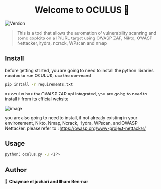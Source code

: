 <h1 align="center">Welcome to OCULUS 👋</h1>
<p>
  <img alt="Version" src="https://img.shields.io/badge/version-beta 1.0-blue.svg?cacheSeconds=2592000" />
</p>

> This is a tool that allows the automation of vulnerability scanning and some exploits on a IP/URL target using OWASP ZAP, Nikto, OWASP Nettacker, hydra, ncrack, WPscan and nmap 

## Install

before getting started, you are going to need to install the python libraries needed to run OCULUS, use the command

```sh
pip install -r requirements.txt
```
as oculus has the OWASP ZAP api integrated, you are going to need to install it from its official website 

![image](https://user-images.githubusercontent.com/67756131/141386649-b4220af5-7374-45ce-98eb-e1c0c97b5d15.png)

you are also going to need to install, if not already existing in your environement, Nikto, Nmap, Ncrack, Hydra, WPscan, and OWASP Nettacker.
please refer to : https://owasp.org/www-project-nettacker/

## Usage

```sh
python3 oculus.py -u <IP>
```

## Author

👤 **Chaymae el jouhari and Ilham Ben-nar**
